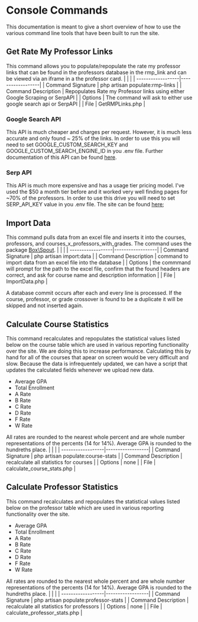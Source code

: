 # Console Commands
This documentation is meant to give a short overview of how to use the various command line tools that have been built to run the site.

## Get Rate My Professor Links
This command allows you to populate/repopulate the rate my professor links that can be found in the professors database in the rmp_link and can be viewed via an iframe in a the professor card.
|  | |
| ------------------|------------------|
| Command Signature | php artisan populate:rmp-links |
| Command Description | Repopulates Rate my Professor links using either Google Scraping or SerpAPI |
| Options | The command will ask to either use google search api or SerpAPI |
| File | GetRMPLinks.php |

### Google Search API
This API is much cheaper and charges per request. However, it is much less accurate and only found ~ 25% of the links. In order to use this you will need to set GOOGLE_CUSTOM_SEARCH_KEY and GOOGLE_CUSTOM_SEARCH_ENGINE_ID in you .env file. Further documentation of this API can be found [here](https://developers.google.com/custom-search/v1/overview).

### Serp API
This API is much more expensive and has a usage tier pricing model. I've used the $50 a month tier before and it worked very well finding pages for ~70% of the professors. In order to use this drive you will need to set SERP_API_KEY value in you .env file. The site can be found [here](https://www.searchapi.io); 

## Import Data
This command pulls data from an excel file and inserts it into the courses, professors, and courses_x_professors_with_grades. The command uses the package [Box\Spout](https://opensource.box.com/spout/docs/).
|  | |
| ------------------|------------------|
| Command Signature | php artisan import:data |
| Command Description | command to import data from an excel file into the database |
| Options | the commmand will prompt for the path to the excel file, confirm that the found headers are correct, and ask for course name and description information |
| File | ImportData.php |

A database commit occurs after each and every line is processed. If the course, professor, or grade crossover is found to be a duplicate it will be skipped and not inserted again.

## Calculate Course Statistics
This command recalculates and repopulates the statistical values listed below on the course table which are used in various reporting functionality over the site. We are doing this to increase performance. Calculating this by hand for all of the courses that apear on screen would be very difficult and slow. Because the data is infrequentely updated, we can have a script that updates the calculated fields whenever we upload new data.
- Average GPA
- Total Enrollment
- A Rate
- B Rate
- C Rate
- D Rate
- F Rate
- W Rate

All rates are rounded to the nearest whole percent and are whole number representations of the percents (14 for 14%). Average GPA is rounded to the hundreths place.
|  | |
| ------------------|------------------|
| Command Signature | php artisan populate:course-stats |
| Command Description | recalculate all statistics for courses |
| Options | none |
| File | calculate_course_stats.php |

## Calculate Professor Statistics
This command recalculates and repopulates the statistical values listed below on the professor table which are used in various reporting functionality over the site.
- Average GPA
- Total Enrollment
- A Rate
- B Rate
- C Rate
- D Rate
- F Rate
- W Rate

All rates are rounded to the nearest whole percent and are whole number representations of the percents (14 for 14%). Average GPA is rounded to the hundreths place.
|  | |
| ------------------|------------------|
| Command Signature | php artisan populate:professor-stats |
| Command Description | recalculate all statistics for professors |
| Options | none |
| File | calculate_professor_stats.php |
